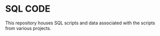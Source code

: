 # SQL CODE

This repository houses SQL scripts and data associated with the scripts from various projects.
